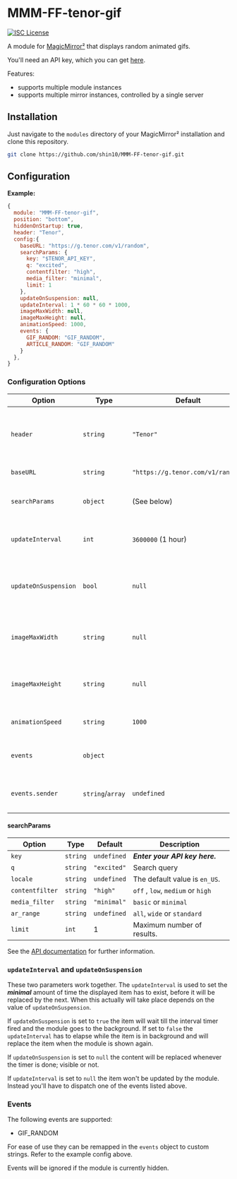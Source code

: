 # MMM-FF-tenor-gif

[![ISC License](https://img.shields.io/badge/license-ISC-blue.svg)](https://choosealicense.com/licenses/isc)

A module for [MagicMirror²](https://github.com/MichMich/MagicMirror) that displays random animated gifs.

You'll need an API key, which you can get [here](https://tenor.com/developer/dashboard).

Features:

- supports multiple module instances
- supports multiple mirror instances, controlled by a single server

## Installation

Just navigate to the `modules` directory of your MagicMirror² installation and clone this repository.

```sh
git clone https://github.com/shin10/MMM-FF-tenor-gif.git
```

## Configuration

**Example:**

```js
{
  module: "MMM-FF-tenor-gif",
  position: "bottom",
  hiddenOnStartup: true,
  header: "Tenor",
  config:{
    baseURL: "https://g.tenor.com/v1/random",
    searchParams: {
      key: "$TENOR_API_KEY",
      q: "excited",
      contentfilter: "high",
      media_filter: "minimal",
      limit: 1
    },
    updateOnSuspension: null,
    updateInterval: 1 * 60 * 60 * 1000,
    imageMaxWidth: null,
    imageMaxHeight: null,
    animationSpeed: 1000,
    events: {
      GIF_RANDOM: "GIF_RANDOM",
      ARTICLE_RANDOM: "GIF_RANDOM"
    }
  },
}
```

### Configuration Options

| **Option**           | **Type**         | **Default**                       | **Description**                                                                                |
| -------------------- | ---------------- | --------------------------------- | ---------------------------------------------------------------------------------------------- |
| `header`             | `string`         | `"Tenor"`                         | The header text, `false` to display nothing or `null` to show the description of the gif only. |
| `baseURL`            | `string`         | `"https://g.tenor.com/v1/random"` | The API endpoint.                                                                              |
| `searchParams`       | `object`         | (See below)                       | URLSearchParam object, containing the API key, etc.                                            |
| `updateInterval`     | `int`            | `3600000` (1 hour)                | The duration of the update interval in ms or `null`.                                           |
| `updateOnSuspension` | `bool`           | `null`                            | When to update the image. `null`, `false` or `true`. Further explanations below.               |
| `imageMaxWidth`      | `string`         | `null`                            | Maximum _width_ of the comic strip in any valid _css unit_ like `px`, `%`, `vw`, `vmin` ...    |
| `imageMaxHeight`     | `string`         | `null`                            | Maximum _height_ of the comic strip in any valid _css unit_ like `px`, `%`, `vh`, `vmin` ...   |
| `animationSpeed`     | `string`         | `1000`                            | The duration of the page transition.                                                           |
| `events`             | `object`         |                                   | A filter and list of _event constants_ to remap if necessary.                                  |
| `events.sender`      | `string`/`array` | `undefined`                       | Filter events to those dispatched by given _module ids_.                                       |

#### searchParams

| **Option**      | **Type** | **Default** | **Description**                   |
| --------------- | -------- | ----------- | --------------------------------- |
| `key`           | `string` | `undefined` | **_Enter your API key here._**    |
| `q`             | `string` | `"excited"` | Search query                      |
| `locale`        | `string` | `undefined` | The default value is `en_US`.     |
| `contentfilter` | `string` | `"high"`    | `off` , `low`, `medium` or `high` |
| `media_filter`  | `string` | `"minimal"` | `basic` or `minimal`              |
| `ar_range`      | `string` | `undefined` | `all`, `wide` or `standard`       |
| `limit`         | `int`    | 1           | Maximum number of results.        |

See the [API documentation](https://tenor.com/gifapi/documentation#endpoints) for further information.

### `updateInterval` and `updateOnSuspension`

These two parameters work together. The `updateInterval` is used to set the **_minimal_** amount of time the displayed item has to exist, before it will be replaced by the next. When this actually will take place depends on the value of `updateOnSuspension`.

If `updateOnSuspension` is set to `true` the item will wait till the interval timer fired and the module goes to the background. If set to `false` the `updateInterval` has to elapse while the item is in background and will replace the item when the module is shown again.

If `updateOnSuspension` is set to `null` the content will be replaced whenever the timer is done; visible or not.

If `updateInterval` is set to `null` the item won't be updated by the module. Instead you'll have to dispatch one of the events listed above.

### Events

The following events are supported:

- GIF_RANDOM

For ease of use they can be remapped in the `events` object to custom strings. Refer to the example config above.

Events will be ignored if the module is currently hidden.
